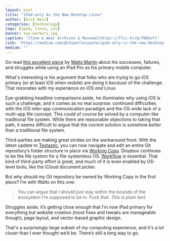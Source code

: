 ```yaml
---
layout: post
title: "iPad-only As the New Desktop Linux"
author: [Erik Hess]
categories: [technology]
tags: [ipad, linux, ios]
banner: two-workers.jpg
caption: "[Tyne & Wear Archives & Museum](https://flic.kr/p/fNEXvY)"
link: 'https://medium.com/@chipotlecoyote/ipad-only-is-the-new-desktop-linux-de88b61b6d99#.1itrczgx6'
medium: ""
---
```


Go read [this excellent piece](https://medium.com/@chipotlecoyote/ipad-only-is-the-new-desktop-linux-de88b61b6d99#.1itrczgx6) by [Watts Martin](http://twitter.com/chipotlecoyote) about his successes, failures, and struggles while using an iPad Pro as his primary mobile computer.

What's interesting is his argument that folks who are trying to go iOS primary (or at least iOS when mobile) are doing it *because* of the challenge. That resonates with my experience on iOS *and* Linux.

Eye-grabbing headline comparisons aside, he illuminates why using iOS is such a challenge, and it comes as no real surprise: continued difficulties with the iOS inter-app communication paradigm and the OS-wide lack of a multi-app file concept. This could of course be solved by a computer-like traditional file system. While there are reasonable objections to taking that path, it seems difficult to argue that the current solution is somehow *better* than a traditional file system.

Third-parties are making great strides on the workaround front. With the latest update to [Textastic](https://www.textasticapp.com/), you can now navigate and edit an entire Git repository’s folder structure in place via [Working Copy](https://workingcopyapp.com/). Dropbox continues to be the file system for a file-systemless OS. [Workflow](https://workflow.is/) is essential. That kind of third-party effort is great, and much of it is even enabled by OS-level tools, like the iCloud document picker.

But why should my Git repository be owned by Working Copy in the first place? I’m with Watts on this one:

> You can argue that I should just stay within the bounds of the ecosystem I’m supposed to be in. Fuck that. *This is plain text.*

Struggles aside, it’s getting close enough that I’m now iPad primary for everything but website creation (most fixes and tweaks are manageable though), page layout, and vector-based graphic design.

That's a surprisingly large subset of my computing experience, and it's a lot closer than I ever thought we’d be. There’s still a long way to go.
